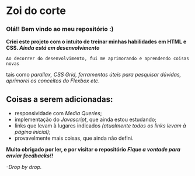 # Zoi do corte

### Olá!! Bem vindo ao meu repositório :)

**Criei este projeto com o intuito de treinar minhas habilidades**
**em HTML e CSS. _Ainda está em desenvolvimento_**

    Ao decorrer do desenvolvimento, fui me aprimorando e aprendendo coisas novas 
tais como *parallax, CSS Grid, ferramentas úteis para pesquisar dúvidas,  aprimorei os conceitos do Flexbox etc*.


## Coisas a serem adicionadas:
* responsividade com *Media Queries*;
* implementação do *Javascript*, que ainda estou estudando;
* links que levam à lugares indicados *(atualmente todos os links levam à página inicial)*;
* provavelmente mais coisas, que ainda não defini.


**Muito obrigado por ler, e por visitar o repositório**
**_Fique a vontade para enviar feedbacks!!_**


*-Drop by drop.*